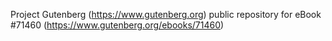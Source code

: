 Project Gutenberg (https://www.gutenberg.org) public repository
for eBook #71460 (https://www.gutenberg.org/ebooks/71460)
